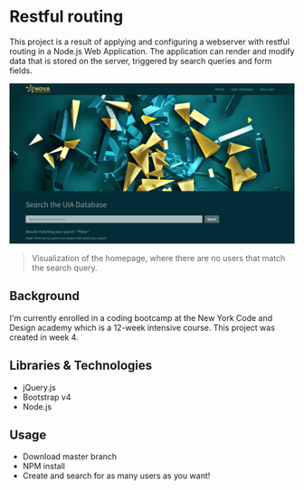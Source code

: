 # Restful routing

This project is a result of applying and configuring a webserver with restful routing in a Node.js Web Application. The application can render and modify data that is stored on the server, triggered by search queries and form fields.

![banner](https://github.com/novaeeken/User-Information-Application/blob/master/public/images/screenshot.png?raw=true)

> Visualization of the homepage, where there are no users that match the search query.

## Background

I'm currently enrolled in a coding bootcamp at the New York Code and Design academy which is a 12-week intensive course. This project was created in week 4.

## Libraries & Technologies
- jQuery.js
- Bootstrap v4
- Node.js

## Usage

* Download master branch
* NPM install
* Create and search for as many users as you want!

